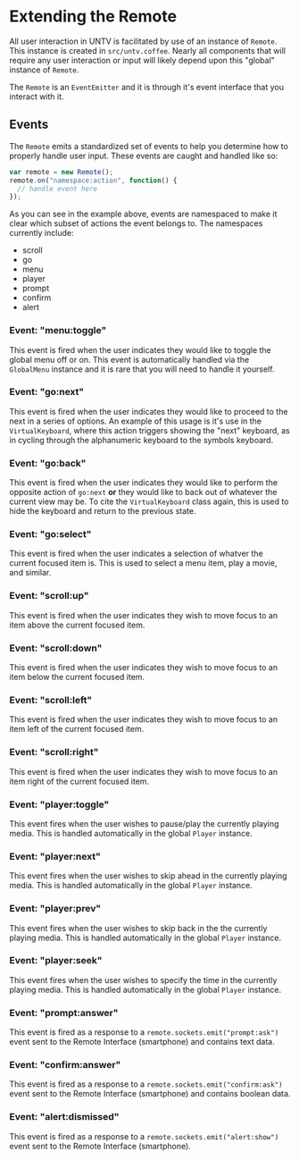 Extending the Remote
====================

All user interaction in UNTV is facilitated by use of an instance of `Remote`. 
This instance is created in `src/untv.coffee`. Nearly all components that will 
require any user interaction or input will likely depend upon this "global" 
instance of `Remote`.

The `Remote` is an `EventEmitter` and it is through it's event interface that 
you interact with it.

## Events

The `Remote` emits a standardized set of events to help you determine how to 
properly handle user input. These events are caught and handled like so:

```javascript
var remote = new Remote();
remote.on("namespace:action", function() {
  // handle event here
});
```

As you can see in the example above, events are namespaced to make it clear 
which subset of actions the event belongs to. The namespaces currently include:

* scroll
* go
* menu
* player
* prompt
* confirm
* alert

### Event: "menu:toggle"

This event is fired when the user indicates they would like to toggle the 
global menu off or on. This event is automatically handled via the `GlobalMenu` 
instance and it is rare that you will need to handle it yourself.

### Event: "go:next"

This event is fired when the user indicates they would like to proceed to the 
next in a series of options. An example of this usage is it's use in the 
`VirtualKeyboard`, where this action triggers showing the "next" keyboard, as 
in cycling through the alphanumeric keyboard to the symbols keyboard.

### Event: "go:back"

This event is fired when the user indicates they would like to perform the 
opposite action of `go:next` **or** they would like to back out of whatever the 
current view may be. To cite the `VirtualKeyboard` class again, this is used to 
hide the keyboard and return to the previous state.

### Event: "go:select"

This event is fired when the user indicates a selection of whatver the current 
focused item is. This is used to select a menu item, play a movie, and similar.

### Event: "scroll:up"

This event is fired when the user indicates they wish to move focus to an item 
above the current focused item.

### Event: "scroll:down"

This event is fired when the user indicates they wish to move focus to an item 
below the current focused item.

### Event: "scroll:left"

This event is fired when the user indicates they wish to move focus to an item 
left of the current focused item.

### Event: "scroll:right"

This event is fired when the user indicates they wish to move focus to an item 
right of the current focused item.

### Event: "player:toggle"

This event fires when the user wishes to pause/play the currently playing 
media. This is handled automatically in the global `Player` instance.

### Event: "player:next"

This event fires when the user wishes to skip ahead in the currently playing 
media. This is handled automatically in the global `Player` instance.

### Event: "player:prev"

This event fires when the user wishes to skip back in the the currently playing 
media. This is handled automatically in the global `Player` instance.

### Event: "player:seek"

This event fires when the user wishes to specify the time in the currently 
playing media. This is handled automatically in the global `Player` instance.

### Event: "prompt:answer"

This event is fired as a response to a `remote.sockets.emit("prompt:ask")` 
event sent to the Remote Interface (smartphone) and contains text data.

### Event: "confirm:answer"

This event is fired as a response to a `remote.sockets.emit("confirm:ask")` 
event sent to the Remote Interface (smartphone) and contains boolean data.

### Event: "alert:dismissed"

This event is fired as a response to a `remote.sockets.emit("alert:show")` 
event sent to the Remote Interface (smartphone).



